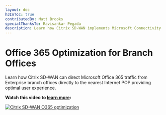 ```yaml
---
layout: doc
h3InToc: true
contributedBy: Matt Brooks
specialThanksTo: Ravisankar Pegada
description: Learn how Citrix SD-WAN implements Microsoft Connectivity Principles to support Office 365 Optimization for Branch Offices.
---
```

# Office 365 Optimization for Branch Offices

Learn how Citrix SD-WAN can direct Microsoft Office 365 traffic from Enterprise branch offices directly to the nearest Internet POP providing optimal user experience.

**Watch this video to [learn more](https://youtu.be/DIxVnMM8AOw):**

[![Citrix SD-WAN O365 optimization](/en-us/tech-zone/learn/media/shared_video-placeholder.png)](https://youtu.be/DIxVnMM8AOw)
